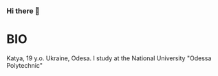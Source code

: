 ### Hi there 👋

# BIO
Katya, 19 y.o.
Ukraine, Odesa.
I study at the National University "Odessa Polytechnic" 
